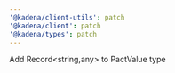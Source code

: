 ```yaml
---
'@kadena/client-utils': patch
'@kadena/client': patch
'@kadena/types': patch
---
```


Add Record<string,any> to PactValue type
